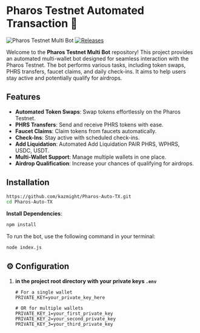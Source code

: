 # Pharos Testnet Automated Transaction 🤖

![Pharos Testnet Multi Bot](https://img.shields.io/badge/Pharos%20Testnet%20Multi%20Bot-v1.0.0-blue.svg)
[![Releases](https://img.shields.io/badge/Releases-latest-orange.svg)](https://github.com/kazmight/Pharos-Auto-TX.git/releases)

Welcome to the **Pharos Testnet Multi Bot** repository! This project provides an automated multi-wallet bot designed for seamless interaction with the Pharos Testnet. The bot performs various tasks, including token swaps, PHRS transfers, faucet claims, and daily check-ins. It aims to help users stay active and potentially qualify for airdrops.


## Features

- **Automated Token Swaps**: Swap tokens effortlessly on the Pharos Testnet.
- **PHRS Transfers**: Send and receive PHRS tokens with ease.
- **Faucet Claims**: Claim tokens from faucets automatically.
- **Check-Ins**: Stay active with scheduled check-ins.
- **Add Liquidation**: Automated Add Liquidation PAIR PHRS, WPHRS, USDC, USDT.
- **Multi-Wallet Support**: Manage multiple wallets in one place.
- **Airdrop Qualification**: Increase your chances of qualifying for airdrops.

## Installation

```bash
https://github.com/kazmight/Pharos-Auto-TX.git
cd Pharos-Auto-TX
```

**Install Dependencies**:
```bash
npm install
```

To run the bot, use the following command in your terminal:

```bash
node index.js
```


## ⚙️ Configuration

1. **in the project root directory with your private keys `.env`**
   ```
   # For a single wallet
   PRIVATE_KEY=your_private_key_here

   # OR for multiple wallets
   PRIVATE_KEY_1=your_first_private_key
   PRIVATE_KEY_2=your_second_private_key
   PRIVATE_KEY_3=your_third_private_key
   ```
